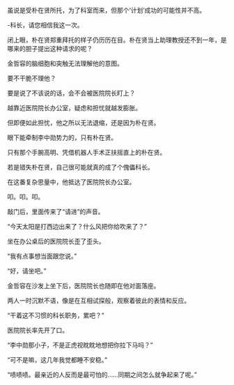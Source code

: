 虽说是受朴在贤所托，为了科室而来，但那个‘计划’成功的可能性并不高。

-科长，请您相信我这一次。

闭上眼，朴在贤郑重拜托的样子仍历历在目。朴在贤当上助理教授还不到一年，是哪来的胆子提出这种请求的呢？

金哲容的脑细胞和突触无法理解他的意图。

要不干脆不理他？

要是说了不该说的话，会不会被医院院长盯上？

越靠近医院院长办公室，疑虑和担忧就越发膨胀。

但即便如此担忧，他之所以无法退缩，还是因为朴在贤。

眼下能牵制李中勋势力的，只有朴在贤。

只有那个手腕高明、凭借机器人手术正扶摇直上的朴在贤。

若是错失朴在贤，自己很可能就真的成了个傀儡科长。

在这番复杂思量中，他抵达了医院院长办公室。

叩。叩。叩。

敲门后，里面传来了“请进”的声音。

“今天太阳是打西边出来了？什么风把你给吹来了？”

坐在办公桌后的医院院长歪了歪头。

“我有点事想当面跟您说。”

“好，请坐吧。”

金哲容在沙发上坐下后，医院院长也随即在他对面落座。

两人一时沉默不语，像是在互相试探般，观察着彼此的表情和反应。

“干着这不习惯的科长职务，累吧？”

医院院长率先开了口。

“李中勋那小子，不是正虎视眈眈地想把你拉下马吗？”

“可不是嘛，这几年我觉都睡不安稳。”

“啧啧啧。最亲近的人反而是最可怕的……同期之间怎么就争起来了呢。”